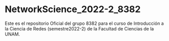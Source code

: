 # NetworkScience_2022-2_8382
Este es el repositorio Oficial del grupo 8382 para el curso de Introducción a la Ciencia de Redes (semestre2022-2) de la Facultad de Ciencias de la UNAM.

